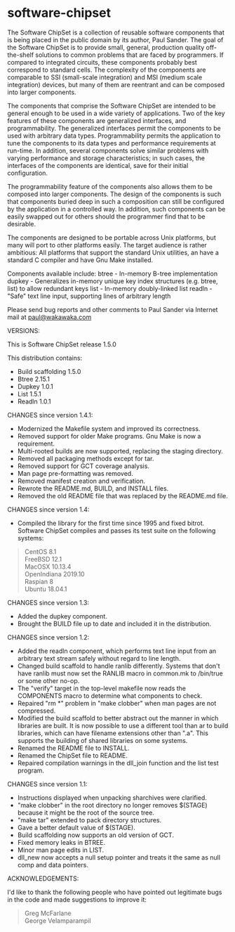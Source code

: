 # software-chipset

The Software ChipSet is a collection of reusable software components that
is being placed in the public domain by its author, Paul Sander.  The goal
of the Software ChipSet is to provide small, general, production quality
off-the-shelf solutions to common problems that are faced by programmers.
If compared to integrated circuits, these components probably best correspond
to standard cells.  The complexity of the components are comparable to SSI
(small-scale integration) and MSI (medium scale integration) devices, but
many of them are reentrant and can be composed into larger components.

The components that comprise the Software ChipSet are intended to be general
enough to be used in a wide variety of applications.  Two of the key features
of these components are generalized interfaces, and programmability.  The
generalized interfaces permit the components to be used with arbitrary data
types.  Programmability permits the application to tune the components to
its data types and performance requirements at run-time.  In addition, several
components solve similar problems with varying performance and storage
characteristics; in such cases, the interfaces of the components are identical,
save for their initial configuration.

The programmability feature of the components also allows them to be composed
into larger components.  The design of the components is such that components
buried deep in such a composition can still be configured by the application
in a controlled way.  In addition, such components can be easily swapped out
for others should the programmer find that to be desirable.

The components are designed to be portable across Unix platforms, but many
will port to other platforms easily.  The target audience is rather ambitious:
All platforms that support the standard Unix utilities, an have a standard
C compiler and have Gnu Make installed.

Components available include:
btree - In-memory B-tree implementation
dupkey - Generalizes in-memory unique key index structures (e.g. btree,
         list) to allow redundant keys
list - In-memory doubly-linked list
readln - "Safe" text line input, supporting lines of arbitrary length

Please send bug reports and other comments to Paul Sander via Internet mail
at paul@wakawaka.com

VERSIONS:

This is Software ChipSet release 1.5.0

This distribution contains:
- Build scaffolding 1.5.0
- Btree 2.15.1
- Dupkey 1.0.1
- List 1.5.1
- Readln 1.0.1

CHANGES since version 1.4.1:

- Modernized the Makefile system and improved its correctness.
- Removed support for older Make programs.  Gnu Make is now a requirement.
- Multi-rooted builds are now supported, replacing the staging directory.
- Removed all packaging methods except for tar.
- Removed support for GCT coverage analysis.
- Man page pre-formatting was removed.
- Removed manifest creation and verification.
- Rewrote the README.md, BUILD, and INSTALL files.
- Removed the old README file that was replaced by the README.md file.

CHANGES since version 1.4:

- Compiled the library for the first time since 1995 and fixed bitrot.
  Software ChipSet compiles and passes its test suite on the following
  systems:

>CentOS 8.1\
>FreeBSD 12.1\
>MacOSX 10.13.4\
>OpenIndiana 2019.10\
>Raspian 8\
>Ubuntu 18.04.1


CHANGES since version 1.3:
- Added the dupkey component.
- Brought the BUILD file up to date and included it in the distribution.

CHANGES since version 1.2:
- Added the readln component, which performs text line input from an
  arbitrary text stream safely without regard to line length.
- Changed build scaffold to handle ranlib differently.  Systems that don't
  have ranlib must now set the RANLIB macro in common.mk to /bin/true or
  some other no-op.
- The "verify" target in the top-level makefile now reads the COMPONENTS
  macro to determine what components to check.
- Repaired "rm *" problem in "make clobber" when man pages are not compressed.
- Modified the build scaffold to better abstract out the manner in which
  libraries are built.  It is now possible to use a different tool than ar
  to build libraries, which can have filename extensions other than ".a".
  This supports the building of shared libraries on some systems.
- Renamed the README file to INSTALL.
- Renamed the ChipSet file to README.
- Repaired compilation warnings in the dll_join function and the list
  test program.

CHANGES since version 1.1:

- Instructions displayed when unpacking sharchives were clarified.
- "make clobber" in the root directory no longer removes $(STAGE) because
  it might be the root of the source tree.
- "make tar" extended to pack directory structures.
- Gave a better default value of $(STAGE).
- Build scaffolding now supports an old version of GCT.
- Fixed memory leaks in BTREE.
- Minor man page edits in LIST.
- dll_new now accepts a null setup pointer and treats it the same as
  null comp and data pointers.

ACKNOWLEDGEMENTS:

I'd like to thank the following people who have pointed out legitimate
bugs in the code and made suggestions to improve it:

>Greg McFarlane\
George Velamparampil
